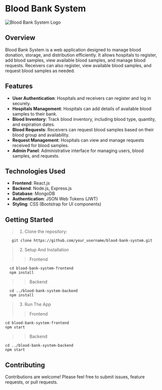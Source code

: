 # Blood Bank System

![Blood Bank System Logo](https://tse1.mm.bing.net/th?id=OIP.suW8EqVsgK_cc48dmViLXQHaHa&pid=Api&P=0&h=220)

## Overview

Blood Bank System is a web application designed to manage blood donation, storage, and distribution efficiently. It allows hospitals to register, add blood samples, view available blood samples, and manage blood requests. Receivers can also register, view available blood samples, and request blood samples as needed.

## Features

- **User Authentication**: Hospitals and receivers can register and log in securely.
- **Hospitals Management**: Hospitals can add details of available blood samples to their bank.
- **Blood Inventory**: Track blood inventory, including blood type, quantity, and expiration dates.
- **Blood Requests**: Receivers can request blood samples based on their blood group and availability.
- **Request Management**: Hospitals can view and manage requests received for blood samples.
- **Admin Panel**: Administrative interface for managing users, blood samples, and requests.

## Technologies Used

- **Frontend**: React.js
- **Backend**: Node.js, Express.js
- **Database**: MongoDB
- **Authentication**: JSON Web Tokens (JWT)
- **Styling**: CSS (Bootstrap for UI components)

## Getting Started
> 1. Clone the repository:
```
   git clone https://github.com/your_username/blood-bank-system.git
```
> 2. Setup And Installation   
>> Frontend
```
  cd blood-bank-system-frontend
  npm install
```
>> Backend
```
  cd ../blood-bank-system-backend
  npm install
```
> 3. Run The App
>> Frontend
```
cd blood-bank-system-frontend
npm start
```
>> Backend
```
cd ../blood-bank-system-backend
npm start
```
## Contributing

Contributions are welcome! Please feel free to submit issues, feature requests, or pull requests.
